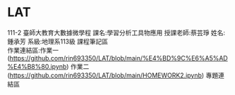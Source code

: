 # LAT
111-2 臺師大教育大數據微學程
課名:學習分析工具物應用
授課老師:蔡芸琤
姓名:鍾承芳
系級:地理系113級
課程筆記區  
作業連結區:作業一(https://github.com/rin693350/LAT/blob/main/%E4%BD%9C%E6%A5%AD%E4%B8%80.ipynb) 
作業二(https://github.com/rin693350/LAT/blob/main/HOMEWORK2.ipynb)
   專題連結區
